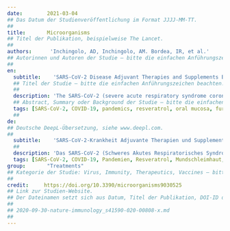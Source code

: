 ```yaml
---
date:        2021-03-04
## Das Datum der Studienveröffentlichung im Format JJJJ-MM-TT.
##
title:       Microorganisms
## Titel der Publikation, beispielweise The Lancet.
##
authors:      'Inchingolo, AD, Inchingolo, AM. Bordea, IR, et al.'
## Autorinnen und Autoren der Studie – bitte die einfachen Anführungszeichen beachten!
##
en:
  subtitle:    'SARS-CoV-2 Disease Adjuvant Therapies and Supplements Breakthrough for the Infection Prevention'
  ## Titel der Studie – bitte die einfachen Anführungszeichen beachten!
  ##
  description: 'The SARS-CoV-2 (severe acute respiratory syndrome coronavirus 2) is a high-risk viral agent involved in the recent pandemic stated worldwide by the World Health Organization. The infection is correlated to a severe systemic and respiratory disease in many cases, which is clinically treated with a multi-drug pharmacological approach. The purpose of this investigation was to evaluate through a literature overview the effect of adjuvant therapies and supplements for the SARS-CoV-2 infection. The research has analyzed the advantage of the EK1C4, by also assessing the studies on the resveratrol, vitamin D, and melatonin as adjuvant supplements for long hauler patients’ prognosis. The evaluated substances reported important benefits for the improvement of the immune system and as a potential inhibitor molecules against SARS-CoV-2, highlighting the use of sartans as therapy. The adjuvant supplements seem to create an advantage for the healing of the long hauler patients affected by chronic symptoms of constant chest and heart pain, intestinal disorders, headache, difficulty concentrating, memory loss, and tachycardia.'
  ## Abstract, Summary oder Background der Studie – bitte die einfachen Anführungszeichen beachten!
  tags: [SARS-CoV-2, COVID-19, pandemics, resveratrol, oral mucosa, furin, cytokine storm syndrome, microbiome, vaccines, endovir stop spray]
  ##
de: 
## Deutsche DeepL-Übersetzung, siehe www.deepl.com.
##
  subtitle:    'SARS-CoV-2-Krankheit Adjuvante Therapien und Supplemente. Durchbruch bei der Infektionsprävention'
  ##
  description: 'Das SARS-CoV-2 (Schweres Akutes Respiratorisches Syndrom Coronavirus 2) ist ein viraler Erreger mit hohem Risiko, der an der jüngsten Pandemie beteiligt ist, die von der Weltgesundheitsorganisation weltweit festgestellt wurde. Die Infektion ist in vielen Fällen mit einer schweren systemischen und respiratorischen Erkrankung verbunden, die klinisch mit einem pharmakologischen Multi-Drug-Ansatz behandelt wird. Ziel dieser Untersuchung war, anhand einer Literaturübersicht die Wirkung von adjuvanten Therapien und Ergänzungsmitteln bei der SARS-CoV-2-Infektion zu bewerten. Im Rahmen der Untersuchung wurde der Vorteil von EK1C4 analysiert, wobei auch die Studien zu Resveratrol, Vitamin D und Melatonin als unterstützende Ergänzungsmittel für die Prognose von Patienten mit langer Krankheitsdauer ausgewertet wurden. Die untersuchten Substanzen zeigten wichtige Vorteile für die Verbesserung des Immunsystems und als potenzielle Hemmstoffmoleküle gegen SARS-CoV-2, was die Verwendung von Sartanen [Blutdrucksenker] als Therapie hervorhebt. Die adjuvanten Präparate scheinen einen Vorteil für die Heilung von Langzeitpatienten zu schaffen, die unter chronischen Symptomen wie ständigen Brust- und Herzschmerzen, Darmbeschwerden, Kopfschmerzen, Konzentrationsschwierigkeiten, Gedächtnisverlust und Herzrasen leiden.'
  tags: [SARS-CoV-2, COVID-19, Pandemien, Resveratrol, Mundschleimhaut, Furin, Zytokin-Sturm-Syndrom, Mikrobiom, Impfstoffe, Endovir-Stopspray]
group:       "Treatments"
## Kategorie der Studie: Virus, Immunity, Therapeutics, Vaccines – bitte die Anführungszeichen beachten!
##
credit:     https://doi.org/10.3390/microorganisms9030525 
## Link zur Studien-Website.
## Der Dateinamen setzt sich aus Datum, Titel der Publikation, DOI-ID der Studie (nach dem letzten Slash) und der Dateiendung zusammen. Bitte den Unterstrich vor der DOI-ID beachten!
##
## 2020-09-30-nature-immunology_s41590-020-00808-x.md
##
---
```

<object data="{{ page.link }}" style='height:calc(100vh - 400px); width: 100%' type='application/pdf'></object>

